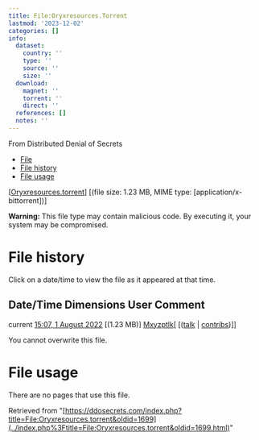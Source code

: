 ```yaml
---
title: File:Oryxresources.Torrent
lastmod: '2023-12-02'
categories: []
info:
  dataset:
    country: ''
    type: ''
    source: ''
    size: ''
  download:
    magnet: ''
    torrent: ''
    direct: ''
  references: []
  notes: ''
---
```




From Distributed Denial of Secrets

- [File](./File:Oryxresources.torrent.html#file)
- [File history](./File:Oryxresources.torrent.html#filehistory)
- [File usage](./File:Oryxresources.torrent.html#filelinks)

[[Oryxresources.torrent](../images/0/04/Oryxresources.torrent "Oryxresources.torrent")]
‎[(file size: 1.23 MB, MIME type:
[application/x-bittorrent])]

**Warning:** This file type may contain malicious code. By executing it,
your system may be compromised.

# File history

Click on a date/time to view the file as it appeared at that time.

Date/Time Dimensions User Comment
---
current [15:07, 1 August 2022](../images/0/04/Oryxresources.torrent) [(1.23 MB)] [Mxyzptlk](../index.php%3Ftitle=User:Mxyzptlk&action=edit&redlink=1.html "User:Mxyzptlk (page does not exist)")[ [([talk](../index.php%3Ftitle=User_talk:Mxyzptlk&action=edit&redlink=1.html "User talk:Mxyzptlk (page does not exist)") | [contribs](./Special:Contributions/Mxyzptlk.html "Special:Contributions/Mxyzptlk"))]]

You cannot overwrite this file.

# File usage

There are no pages that use this file.

Retrieved from
"[https://ddosecrets.com/index.php?title=File:Oryxresources.torrent&oldid=1699](../index.php%3Ftitle=File:Oryxresources.torrent&oldid=1699.html)"

